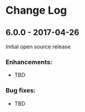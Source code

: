 # Change Log
## 6.0.0 - 2017-04-26
Initial open source release

### Enhancements:
- TBD

### Bug fixes:
- TBD
